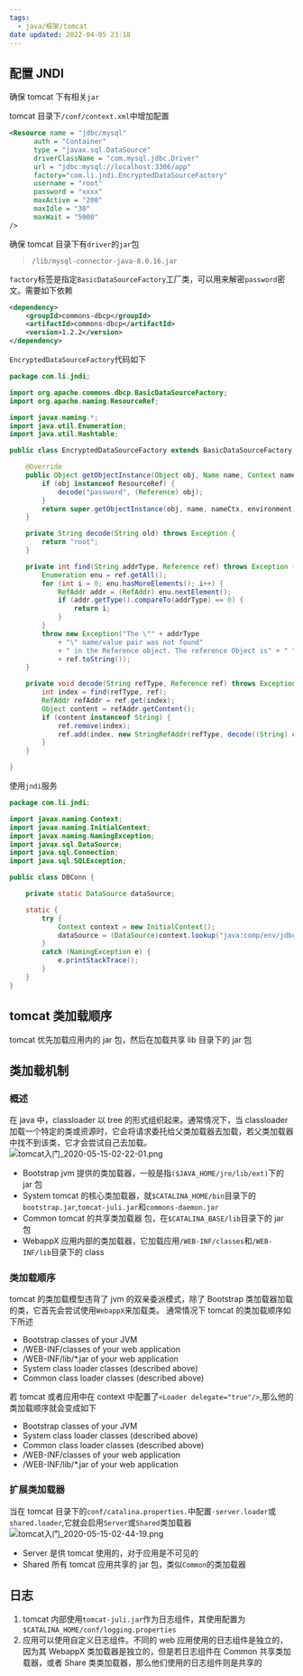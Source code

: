 ```yaml
---
tags:
  - java/框架/tomcat
date updated: 2022-04-05 23:18
---
```


## 配置 JNDI

确保 tomcat 下有相关`jar`

tomcat 目录下`/conf/context.xml`中增加配置

```xml
<Resource name = "jdbc/mysql"
      auth = "Container"
      type = "javax.sql.DataSource"
      driverClassName = "com.mysql.jdbc.Driver"
      url = "jdbc:mysql://localhost:3306/app"
      factory="com.li.jndi.EncryptedDataSourceFactory"
      username = "root"
      password = "xxxx"
      maxActive = "200"
      maxIdle = "30"
      maxWait = "5000"
/>
```

确保 tomcat 目录下有`driver`的`jar`包

> `/lib/mysql-connector-java-8.0.16.jar`

`factory`标签是指定`BasicDataSourceFactory`工厂类，可以用来解密`password`密文。需要如下依赖

```xml
<dependency>
    <groupId>commons-dbcp</groupId>
    <artifactId>commons-dbcp</artifactId>
    <version>1.2.2</version>
</dependency>
```

`EncryptedDataSourceFactory`代码如下

```java
package com.li.jndi;

import org.apache.commons.dbcp.BasicDataSourceFactory;
import org.apache.naming.ResourceRef;

import javax.naming.*;
import java.util.Enumeration;
import java.util.Hashtable;

public class EncryptedDataSourceFactory extends BasicDataSourceFactory {

    @Override
    public Object getObjectInstance(Object obj, Name name, Context nameCtx, Hashtable environment) throws Exception {
        if (obj instanceof ResourceRef) {
            decode("password", (Reference) obj);
        }
        return super.getObjectInstance(obj, name, nameCtx, environment);
    }

    private String decode(String old) throws Exception {
        return "root";
    }

    private int find(String addrType, Reference ref) throws Exception {
        Enumeration enu = ref.getAll();
        for (int i = 0; enu.hasMoreElements(); i++) {
            RefAddr addr = (RefAddr) enu.nextElement();
            if (addr.getType().compareTo(addrType) == 0) {
                return i;
            }
        }
        throw new Exception("The \"" + addrType
            + "\" name/value pair was not found"
            + " in the Reference object. The reference Object is" + " "
            + ref.toString());
    }

    private void decode(String refType, Reference ref) throws Exception {
        int index = find(refType, ref);
        RefAddr refAddr = ref.get(index);
        Object content = refAddr.getContent();
        if (content instanceof String) {
            ref.remove(index);
            ref.add(index, new StringRefAddr(refType, decode((String) content)));
        }
    }

}

```

使用`jndi`服务

```java
package com.li.jndi;

import javax.naming.Context;
import javax.naming.InitialContext;
import javax.naming.NamingException;
import javax.sql.DataSource;
import java.sql.Connection;
import java.sql.SQLException;

public class DBConn {

    private static DataSource dataSource;

    static {
        try {
            Context context = new InitialContext();
            dataSource = (DataSource)context.lookup("java:comp/env/jdbc/mysql");
        }
        catch (NamingException e) {
            e.printStackTrace();
        }
    }
}
```

## tomcat 类加载顺序

tomcat 优先加载应用内的 jar 包，然后在加载共享 lib 目录下的 jar 包

## 类加载机制

### 概述

在 java 中，classloader 以 tree 的形式组织起来。通常情况下，当 classloader 加载一个特定的类或资源时，它会将请求委托给父类加载器去加载，若父类加载器中找不到该类，它才会尝试自己去加载。
![tomcat入门_2020-05-15-02-22-01.png](tomcat入门_2020-05-15-02-22-01.png)

- Bootstrap jvm 提供的类加载器，一般是指`($JAVA_HOME/jre/lib/ext)`下的 jar 包
- System tomcat 的核心类加载器，就`$CATALINA_HOME/bin`目录下的`bootstrap.jar`,`tomcat-juli.jar`和`commons-daemon.jar`
- Common tomcat 的共享类加载器 包，在`$CATALINA_BASE/lib`目录下的 jar 包
- WebappX 应用内部的类加载器，它加载应用`/WEB-INF/classes`和`/WEB-INF/lib`目录下的 class

### 类加载顺序

tomcat 的类加载模型违背了 jvm 的双亲委派模式，除了 Bootstrap 类加载器加载的类，它首先会尝试使用`WebappX`来加载类。
通常情况下 tomcat 的类加载顺序如下所述

- Bootstrap classes of your JVM
- /WEB-INF/classes of your web application
- /WEB-INF/lib/*.jar of your web application
- System class loader classes (described above)
- Common class loader classes (described above)

若 tomcat 或者应用中在 context 中配置了`<Loader delegate="true"/>`,那么他的类加载顺序就会变成如下

- Bootstrap classes of your JVM
- System class loader classes (described above)
- Common class loader classes (described above)
- /WEB-INF/classes of your web application
- /WEB-INF/lib/*.jar of your web application

### 扩展类加载器

当在 tomcat 目录下的`conf/catalina.properties.`中配置`·server.loader`或`shared.loader`,它就会启用`Server`或`Shared`类加载器
![tomcat入门_2020-05-15-02-44-19.png](tomcat入门_2020-05-15-02-44-19.png)

- Server 是供 tomcat 使用的，对于应用是不可见的
- Shared 所有 tomcat 应用共享的 jar 包，类似`Common`的类加载器

## 日志

1. tomcat 内部使用`tomcat-juli.jar`作为日志组件，其使用配置为`$CATALINA_HOME/conf/logging.properties`
2. 应用可以使用自定义日志组件。不同的 web 应用使用的日志组件是独立的，因为其 WebappX 类加载器是独立的，但是若日志组件在 Common 共享类加载器，或者 Share 类类加载器，那么他们使用的日志组件则是共享的
